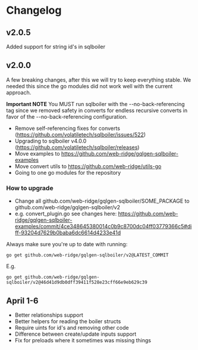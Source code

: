 # Changelog

## v2.0.5

Added support for string id's in sqlboiler

## v2.0.0

A few breaking changes, after this we will try to keep everything stable.
We needed this since the go modules did not work well with the current approach.

**Important NOTE**
You MUST run sqlboiler with the --no-back-referencing tag since we removed safety in converts for endless recursive converts in favor of the --no-back-referencing configuration.

- Remove self-referencing fixes for converts (https://github.com/volatiletech/sqlboiler/issues/522)
- Upgrading to sqlboiler v4.0.0 (https://github.com/volatiletech/sqlboiler/releases)
- Move examples to https://github.com/web-ridge/gqlgen-sqlboiler-examples
- Move convert utils to https://github.com/web-ridge/utils-go
- Going to one go modules for the repository

### How to upgrade

- Change all github.com/web-ridge/gqlgen-sqlboiler/SOME_PACKAGE to github.com/web-ridge/gqlgen-sqlboiler/v2
- e.g. convert_plugin.go see changes here: https://github.com/web-ridge/gqlgen-sqlboiler-examples/commit/4ce348645380014c0b9c8700dc04ff03779366c5#diff-93204d7629b0baba6dc6614d4233e41d

Always make sure you're up to date with running:

```
go get github.com/web-ridge/gqlgen-sqlboiler/v2@LATEST_COMMIT
```

E.g.

```
go get github.com/web-ridge/gqlgen-sqlboiler/v2@46d41d9db0dff39411f528e23cff66e9eb629c39
```

## April 1-6

- Better relationships support
- Better helpers for reading the boiler structs
- Require uints for id's and removing other code
- Difference between create/update inputs support
- Fix for preloads where it sometimes was missing things
